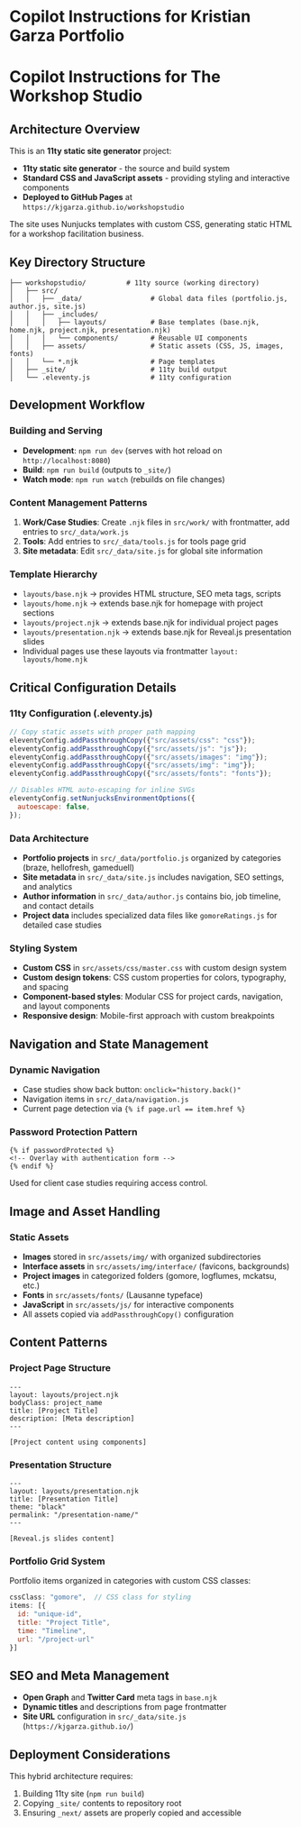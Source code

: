 # Copilot Instructions for Kristian Garza Portfolio

# Copilot Instructions for The Workshop Studio

## Architecture Overview

This is an **11ty static site generator** project:
- **11ty static site generator** - the source and build system
- **Standard CSS and JavaScript assets** - providing styling and interactive components
- **Deployed to GitHub Pages** at `https://kjgarza.github.io/workshopstudio`

The site uses Nunjucks templates with custom CSS, generating static HTML for a workshop facilitation business.

## Key Directory Structure

```
├── workshopstudio/          # 11ty source (working directory)
│   ├── src/
│   │   ├── _data/                 # Global data files (portfolio.js, author.js, site.js)
│   │   ├── _includes/
│   │   │   ├── layouts/           # Base templates (base.njk, home.njk, project.njk, presentation.njk)
│   │   │   └── components/        # Reusable UI components
│   │   ├── assets/                # Static assets (CSS, JS, images, fonts)
│   │   └── *.njk                  # Page templates
│   ├── _site/                     # 11ty build output
│   └── .eleventy.js               # 11ty configuration
```

## Development Workflow

### Building and Serving
- **Development**: `npm run dev` (serves with hot reload on `http://localhost:8080`)
- **Build**: `npm run build` (outputs to `_site/`)
- **Watch mode**: `npm run watch` (rebuilds on file changes)

### Content Management Patterns

1. **Work/Case Studies**: Create `.njk` files in `src/work/` with frontmatter, add entries to `src/_data/work.js`
2. **Tools**: Add entries to `src/_data/tools.js` for tools page grid
3. **Site metadata**: Edit `src/_data/site.js` for global site information

### Template Hierarchy
- `layouts/base.njk` → provides HTML structure, SEO meta tags, scripts
- `layouts/home.njk` → extends base.njk for homepage with project sections
- `layouts/project.njk` → extends base.njk for individual project pages
- `layouts/presentation.njk` → extends base.njk for Reveal.js presentation slides
- Individual pages use these layouts via frontmatter `layout: layouts/home.njk`

## Critical Configuration Details

### 11ty Configuration (.eleventy.js)
```javascript
// Copy static assets with proper path mapping
eleventyConfig.addPassthroughCopy({"src/assets/css": "css"});
eleventyConfig.addPassthroughCopy({"src/assets/js": "js"});
eleventyConfig.addPassthroughCopy({"src/assets/images": "img"});
eleventyConfig.addPassthroughCopy({"src/assets/img": "img"});
eleventyConfig.addPassthroughCopy({"src/assets/fonts": "fonts"});

// Disables HTML auto-escaping for inline SVGs
eleventyConfig.setNunjucksEnvironmentOptions({
  autoescape: false,
});
```

### Data Architecture
- **Portfolio projects** in `src/_data/portfolio.js` organized by categories (braze, hellofresh, gameduell)
- **Site metadata** in `src/_data/site.js` includes navigation, SEO settings, and analytics
- **Author information** in `src/_data/author.js` contains bio, job timeline, and contact details
- **Project data** includes specialized data files like `gomoreRatings.js` for detailed case studies

### Styling System
- **Custom CSS** in `src/assets/css/master.css` with custom design system
- **Custom design tokens**: CSS custom properties for colors, typography, and spacing
- **Component-based styles**: Modular CSS for project cards, navigation, and layout components
- **Responsive design**: Mobile-first approach with custom breakpoints

## Navigation and State Management

### Dynamic Navigation
- Case studies show back button: `onclick="history.back()"`
- Navigation items in `src/_data/navigation.js`
- Current page detection via `{% if page.url == item.href %}`

### Password Protection Pattern
```njk
{% if passwordProtected %}
<!-- Overlay with authentication form -->
{% endif %}
```
Used for client case studies requiring access control.

## Image and Asset Handling

### Static Assets
- **Images** stored in `src/assets/img/` with organized subdirectories
- **Interface assets** in `src/assets/img/interface/` (favicons, backgrounds)
- **Project images** in categorized folders (gomore, logflumes, mckatsu, etc.)
- **Fonts** in `src/assets/fonts/` (Lausanne typeface)
- **JavaScript** in `src/assets/js/` for interactive components
- All assets copied via `addPassthroughCopy()` configuration

## Content Patterns

### Project Page Structure
```njk
---
layout: layouts/project.njk
bodyClass: project_name
title: [Project Title]
description: [Meta description]
---

[Project content using components]
```

### Presentation Structure
```njk
---
layout: layouts/presentation.njk
title: [Presentation Title]
theme: "black"
permalink: "/presentation-name/"
---

[Reveal.js slides content]
```

### Portfolio Grid System
Portfolio items organized in categories with custom CSS classes:
```javascript
cssClass: "gomore",  // CSS class for styling
items: [{
  id: "unique-id",
  title: "Project Title",
  time: "Timeline",
  url: "/project-url"
}]
```

## SEO and Meta Management

- **Open Graph** and **Twitter Card** meta tags in `base.njk`
- **Dynamic titles** and descriptions from page frontmatter
- **Site URL** configuration in `src/_data/site.js` (`https://kjgarza.github.io/`)

## Deployment Considerations

This hybrid architecture requires:
1. Building 11ty site (`npm run build`)
2. Copying `_site/` contents to repository root
3. Ensuring `_next/` assets are properly copied and accessible

